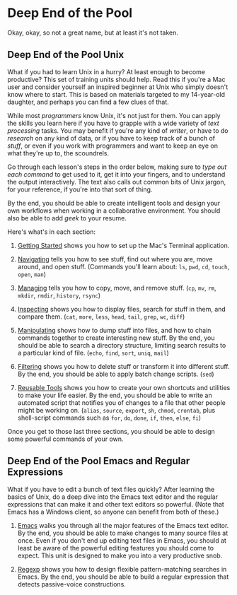 # Deep End of the Pool

Okay, okay, so not a great name, but at least it's not taken.

## Deep End of the Pool Unix

What if you had to learn Unix in a hurry? At least enough to become
productive? This set of training units should help.  Read this if
you're a Mac user and consider yourself an inspired beginner at Unix
who simply doesn't know where to start.  This is based on materials
targeted to my 14-year-old daughter, and perhaps you can find a few
clues of that.

While most _programmers_ know Unix, it's not just for them.  You can
apply the skills you learn here if you have to grapple with a wide
variety of _text processing_ tasks.  You may benefit if you're any
kind of _writer_, or have to do _research_ on any kind of data, or if
you have to keep track of a bunch of _stuff_, or even if you work with
programmers and want to keep an eye on what they're up to, the
scoundrels.

Go through each lesson's steps in the order below, making sure to
_type out each command_ to get used to it, get it into your fingers,
and to understand the output interactively. The text also calls out
common bits of Unix jargon, for your reference, if you're into that
sort of thing.

By the end, you should be able to create intelligent tools and design
your own workflows when working in a collaborative environment. You
should also be able to add _geek_ to your resume.

Here's what's in each section:

1.  [Getting Started](01_start.md) shows you how to set up the Mac's
    Terminal application.

1.  [Navigating](02_navigate.md) tells you how to see stuff, find out
    where you are, move around, and open stuff. (Commands you'll learn
    about: `ls`, `pwd`, `cd`, `touch`, `open`, `man`)

1.  [Managing](03_manage.md) tells you how to copy, move, and remove
    stuff. (`cp`, `mv`, `rm`, `mkdir`, `rmdir`, `history`, `rsync`)

1.  [Inspecting](04_inspect.md) shows you how to display files, search
    for stuff in them, and compare them. (`cat`, `more`, `less`,
    `head`, `tail`, `grep`, `wc`, `diff`)

1.  [Manipulating](05_manipulate.md) shows how to dump stuff into
    files, and how to chain commands together to create interesting
    new stuff. By the end, you should be able to search a directory
    structure, limiting search results to a particular kind of file.
    (`echo`, `find`, `sort`, `uniq`, `mail`)

1.  [Filtering](06_filter.md) shows you how to delete stuff or
    transform it into different stuff. By the end, you should be able
    to apply batch change scripts. (`sed`)

1.  [Reusable Tools](07_reuse.md) shows you how to create your own
    shortcuts and utilities to make your life easier. By the end, you
    should be able to write an automated script that notifies you of
    changes to a file that other people might be working on.
    (`alias`, `source`, `export`, `sh`, `chmod`, `crontab`, plus
    shell-script commands such as `for`, `do`, `done`, `if`, `then`,
    `else`, `fi`)

Once you get to those last three sections, you should be able to
design some powerful commands of your own.

## Deep End of the Pool Emacs and Regular Expressions

What if you have to edit a bunch of text files quickly?  After
learning the basics of Unix, do a deep dive into the Emacs text editor
and the regular expressions that can make it and other text editors so
powerful. (Note that Emacs has a Windows client, so anyone can benefit
from both of these.)

1.  [Emacs](08_emacs.md) walks you through all the major features of
    the Emacs text editor. By the end, you should be able to make
    changes to many source files at once. Even if you don't end up
    editing text files in Emacs, you should at least be aware of the
    powerful editing features you should come to expect. This unit is
    designed to make you into a very productive snob.

1.  [Regexp](09_re.md) shows you how to design flexible
    pattern-matching searches in Emacs. By the end, you should be able
    to build a regular expression that detects passive-voice
    constructions.
